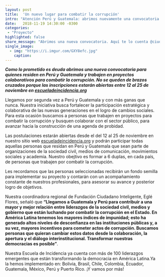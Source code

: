 ```yaml
---
layout: post
title:  'Un nuevo lugar para combatir la corrupción'
intro: "Atención Perú y Guatemala: abrimos nuevamente una convocatoria para la Escuela de Incidencia."
date:   2018-11-19 14:30:00 -0300
categories:
 - "Proyecto"
highlighted: false
share_message: "Abrimos una nueva convocatoria. Aquí te lo cuenta @ciudadanoi"
single_image:
  - img: "https://i.imgur.com/GXY8efc.jpg"
    caption: 
---
```

***Como lo prometido es deuda abrimos una nueva convocatoria para quienes residen en Perú y Guatemala y trabajen en proyectos colaborativos para combatir la corrupción. No se queden de brazos cruzados porque las inscripciones estarán abiertas entre 12 al 25 de noviembre en [escueladeincidencia.org](https://escueladeincidencia.org)***

Llegamos por segunda vez a Perú y Guatemala y con más ganas que nunca. Nuestra iniciativa busca fortalecer la participación estratégica y colaborativa de las nuevas generaciones en el logro de cambios sociales. Para esta ocasión buscamos a personas que trabajen en proyectos para combatir la corrupción y busquen colaborar con el sector público, para avanzar hacia la construcción de una agenda de probidad.

Las postulaciones estarán abiertas desde el del 12 al 25 de noviembre en nuestro sitio web [escueladeincidencia.org](https://escueladeincidencia.org) y podrán participar todas aquellas personas que residan en Perú y Guatemala que sean parte de organizaciones de la sociedad civil, medios de comunicación, movimientos sociales y academia. Nuestro obejtivo es formar a 6 duplas, en cada país, de personas que trabajen por combatir la corrupción.

Les recordamos que las personas seleccionadas recibirán un fondo semilla para implementar su proyecto y contarán con un acompañamiento constante de nuestros profesionales, para asesorar su avance y posterior logro de objetivos.

Nuestra coordinadora regional de Fundación Ciudadano Inteligente, Eglé Flores, señaló que **“Llegamos a Guatemala y Perú para contribuir a una mayor y mejor relación entre liderazgos de la sociedad civil, medios y gobierno que están luchando por combatir la corrupción en el Estado. En América Latina tenemos los mayores índices de impunidad; esto ha generado altos niveles de desconfianza en las instituciones públicas y, a su vez, mayores incentivos para cometer actos de corrupción. Buscamos personas que quieran cambiar estos datos desde la colaboración, la apertura y el diálogo interinstitucional. Transformar nuestras democracias es posible”**. 

Nuestra Escuela de Incidencia ya cuenta con más de 100 liderazgos emergentes que están transformando la democracia en América Latina.Ya la hemos implementado en: Bolivia, Brasil, Chile, Colombia, Ecuador, Guatemala, México, Perú y Puerto Rico. ¡Y vamos por más!






